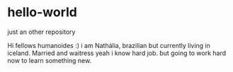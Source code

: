 # hello-world
just an other repository

Hi fellows humanoides :)
i am Nathália, brazilian but currently living in iceland. Married and waitress yeah i know hard job. but going to work hard now to learn something new.

